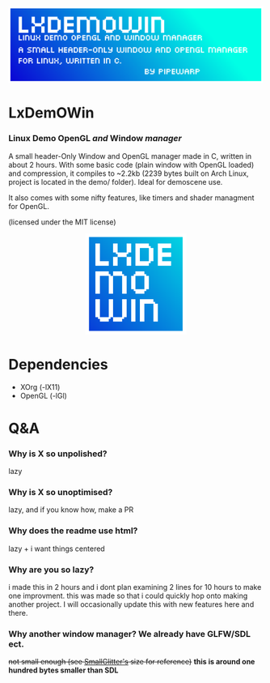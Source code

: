  
![Banner](./brand/banner.png)


# LxDemOWin
### **Linux Demo OpenGL** *and* **Window** *manager*


A small header-Only Window and OpenGL manager made in C, written in about 2 hours. With some basic code (plain window with OpenGL loaded) and compression, it compiles to ~2.2kb (2239 bytes built on Arch Linux, project is located in the demo/ folder). Ideal for demoscene use.

It also comes with some nifty features, like timers and shader managment for OpenGL.


(licensed under the MIT license)

<p align="center">
<img src="./brand/icon.png" alt="drawing" width="200" height="200"/>
</p>

# Dependencies

- XOrg (-lX11)
- OpenGL (-lGl)

# Q&A

### Why is X so unpolished?
lazy

### Why is X so unoptimised?
lazy, and if you know how, make a PR

### Why does the readme use html?
lazy + i want things centered

### Why are you so lazy?
i made this in 2 hours and i dont plan examining 2 lines for 10 hours to make one improvment. this was made so that i could quickly hop onto making another project. I will occasionally update this with new features here and there.

### Why another window manager? We already have GLFW/SDL ect.
~~not small enough (see [SmallGlitter's](https://github.com/PipeWarp/Small-Glitter) size for reference)~~
**this is around one hundred bytes smaller than SDL**

